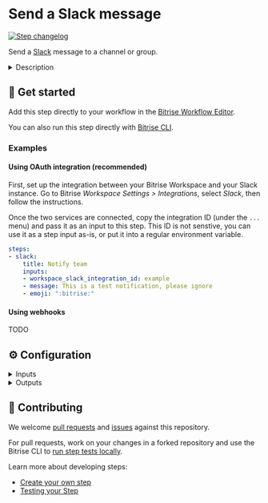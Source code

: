 # Send a Slack message

[![Step changelog](https://shields.io/github/v/release/bitrise-io/steps-slack-message?include_prereleases&label=changelog&color=blueviolet)](https://github.com/bitrise-io/steps-slack-message/releases)

Send a [Slack](https://slack.com/) message to a channel or group.

<details>
<summary>Description</summary>


Send a [Slack](https://slack.com/) message to a Slack user, a group, or a channel. Create and customize the messages however you see fit. Among other things, you can:

- Set a different text for failed and successful builds.
- Add an icon and/or emojis to your messages. 
- Set the bot user's name for the messages.
- Linkify channel names and usernames.
- Add and customize attachments. 

### Configuring the Step 

To use this Step, you need either a configured Slack Integration in your workspace, an incoming Slack webhook or a Slack bot user with an API token. For the former see your Workspace settings, for the latter two, you can set them up in Slack:

- [Incoming webhooks](https://api.slack.com/incoming-webhooks).
- [Bot user with an API token](https://api.slack.com/bot-users).

Once you're ready with those, come back to Bitrise and configure the Step itself:

1. Create a [Secret Env Var](https://devcenter.bitrise.io/builds/env-vars-secret-env-vars/) for either your Slack webhook URL or your Slack API token.
1. Add the Secret to either the **Slack Webhook URL** or the **Slack API token** input.
1. Toggle the **Run if previous Step failed** option on - you should see a white checkmark on green background next to it. This allows Slack messages to be sent for failed builds, too.
1. In the **Target Slack channel, group or username**, set where the Slack message should be sent. 
1. Customize your messages as you'd like. For the details, see the respective inputs.


In case of the Slack Integration usecase you can copy the ID in your Workspace settings, on the Integrations page. This ID is not senstive, you can use it as a step input as-is, or put it into a regular environment variable.

Note that this step always sends a message (either to `channel` or `channel_on_error`). If your use case is to send a message only on success or on failure, then you can [run the entire step conditionally](https://devcenter.bitrise.io/en/steps-and-workflows/introduction-to-steps/enabling-or-disabling-a-step-conditionally.html).

### Troubleshooting 

If the Step fails, check your Slack settings, the incoming webhook or the API token, and your Slack channel permissions. 

### Useful links 

- [Integrating with Slack](https://devcenter.bitrise.io/builds/configuring-notifications/#integrating-with-slack)
- [Slack attachments](https://api.slack.com/messaging/composing/layouts#attachments)

### Related Steps 

- [Send email with Mailgun](https://www.bitrise.io/integrations/steps/email-with-mailgun)
- [Post Jira Comment](https://www.bitrise.io/integrations/steps/post-jira-comment-with-build-details)
</details>

## 🧩 Get started

Add this step directly to your workflow in the [Bitrise Workflow Editor](https://devcenter.bitrise.io/steps-and-workflows/steps-and-workflows-index/).

You can also run this step directly with [Bitrise CLI](https://github.com/bitrise-io/bitrise).

### Examples

#### Using OAuth integration (recommended)

First, set up the integration between your Bitrise Workspace and your Slack instance. Go to Bitrise _Workspace Settings > Integrations_, select _Slack_, then follow the instructions.

Once the two services are connected, copy the integration ID (under the `...` menu) and pass it as an input to this step. This ID is not senstive, you can use it as a step input as-is, or put it into a regular environment variable.

```yaml
steps:
- slack:
    title: Notify team
    inputs:
    - workspace_slack_integration_id: example
    - message: This is a test notification, please ignore
    - emoji: ":bitrise:"
```

#### Using webhooks

TODO


## ⚙️ Configuration

<details>
<summary>Inputs</summary>

| Key | Description | Flags | Default |
| --- | --- | --- | --- |
| `is_debug_mode` | Step prints additional debug information if this option is enabled  |  | `no` |
| `webhook_url` | **One of workspace\_integration\_id, webhook\_url or api\_token input is required.** To register an **Incoming WebHook integration** visit: https://api.slack.com/incoming-webhooks  | sensitive |  |
| `webhook_url_on_error` | **One of workspace\_integration\_id, webhook\_url or api\_token input is required.** To register an **Incoming WebHook integration** visit: https://api.slack.com/incoming-webhooks  | sensitive |  |
| `workspace_slack_integration_id` | **One of workspace\_integration\_id, webhook\_url or api\_token input is required.** To register a **Workspace Slack Integration** see the Integration page in your Workspace settings  |  |  |
| `workspace_slack_integration_id_on_error` | **One of workspace\_integration\_id, webhook\_url or api\_token input is required.** To register a **Workspace Slack Integration** see the Integration page in your Workspace settings  |  |  |
| `api_token` | **One of workspace\_integration\_id, webhook\_url or api\_token input is required.**  To setup a **bot with an API token** visit: https://api.slack.com/bot-users  | sensitive |  |
| `channel` | Can be an encoded ID, or the channel's name.  Examples:  * channel ID: C024BE91L  * channel: #general  * username: @username  |  |  |
| `channel_on_error` | * channel example: #general * username example: @username  |  |  |
| `text` | Text of the message to send. Required unless you wish to send attachments only.  |  |  |
| `text_on_error` | This option will be used if the build failed. If you leave this option empty then the default one will be used.  |  |  |
| `emoji` | Optionally you can specify a Slack emoji as the sender icon. You can use the Ghost icon for example if you specify `:ghost:` here as an input. **If you specify an Icon URL then this Emoji input will be ignored!**  |  |  |
| `emoji_on_error` | **This option will be used if the build failed.** If you leave this option empty then the default one will be used.  |  |  |
| `icon_url` | Optionally, you can specify a custom icon image URL which will be presented as the sender icon. Slack recommends an image a square image, which can't be larger than 128px in either width or height, and it must be smaller than 64K in size. Slack custom emoji guideline: [https://slack.zendesk.com/hc/en-us/articles/202931348-Using-emoji-and-emoticons](https://slack.zendesk.com/hc/en-us/articles/202931348-Using-emoji-and-emoticons) If you specify this input, the **Emoji** input will be ignored!  |  | `https://github.com/bitrise-io.png` |
| `icon_url_on_error` | This option will be used if the build failed. If you leave this option empty then the default one will be used.  |  | `https://github.com/bitrise-io.png` |
| `link_names` | Linkify names in the message such as `@slackbot` or `#random`  |  | `yes` |
| `from_username` | The username of the bot user which will be presented as the sender of the message  |  | `Bitrise` |
| `from_username_on_error` | This option will be used if the build failed. If you leave this option empty then the default one will be used.  |  | `Bitrise` |
| `thread_ts` | Sends the message as a reply to the message with the given ts if set (in a thread). |  |  |
| `thread_ts_on_error` | Sends the message as a reply to the message with the given ts if set (in a thread) if the build failed. |  |  |
| `ts` | Timestamp of the message to be updated.  When **Message Timestamp** is provided an existing Slack message will be updated, identified by the provided timestamp.   Example: `"1405894322.002768"`. |  |  |
| `ts_on_error` | Timestamp of the message to be updated if the build failed.  When **Message Timestamp if the build failed** is provided an existing Slack message will be updated, identified by the provided timestamp.   Example: `"1405894322.002768"`. |  |  |
| `reply_broadcast` | Used in conjunction with thread_ts and indicates whether reply should be made visible to everyone in the channel or conversation |  | `no` |
| `reply_broadcast_on_error` | Used in conjunction with thread_ts and indicates whether reply should be made visible to everyone in the channel or conversation |  | `no` |
| `color` | Color is used to color the border along the left side of the attachment. Can either be one of good, warning, danger, or any hex color code (eg. #439FE0). You can find more info about the color and other text formatting in [Slack's documentation](https://api.slack.com/docs/message-attachments).  | required | `#3bc3a3` |
| `color_on_error` | This option will be used if the build failed. If you leave this option empty then the default one will be used.  |  | `#f0741f` |
| `pretext` | An optional text that appears above the attachment block. |  | `*Build Succeeded!*` |
| `pretext_on_error` | This option will be used if the build failed. If you leave this option empty then the default one will be used.  |  | `*Build Failed!*` |
| `author_name` | A small text used to display the author's name. |  | `$GIT_CLONE_COMMIT_AUTHOR_NAME` |
| `title` | Title is displayed as larger, bold text near the top of a attachment. |  | `$GIT_CLONE_COMMIT_MESSAGE_SUBJECT` |
| `title_on_error` | This option will be used if the build failed. If you leave this option empty then the default one will be used.  |  |  |
| `title_link` | A URL that will hyperlink the title. |  |  |
| `message` | Text is the main text of the attachment, and can contain standard message markup. The content will automatically collapse if it contains 700+ characters or 5+ linebreaks, and will display a "Show more..." link to expand the content.  |  | `$GIT_CLONE_COMMIT_MESSAGE_BODY` |
| `message_on_error` | This option will be used if the build failed. If you leave this option empty then the default one will be used.  |  | `$GIT_CLONE_COMMIT_MESSAGE_BODY` |
| `image_url` | A URL to an image file that will be displayed inside the attachment.  Supported formats: GIF, JPEG, PNG, and BMP. Large images will be resized to a maximum width of 400px or a maximum height of 500px.  |  |  |
| `image_url_on_error` | This option will be used if the build failed. If you leave this option empty then the default one will be used.  |  |  |
| `thumb_url` | A URL to an image file that will be displayed as a thumbnail on the right side of a attachment.  Supported formats: GIF, JPEG, PNG, and BMP. The thumbnail's longest dimension will be scaled down to 75px.  |  |  |
| `thumb_url_on_error` | This option will be used if the build failed. If you leave this option empty then the default one will be used.  |  |  |
| `footer` | The footer adds some brief text to help contextualize and identify an attachment.  Limited to 300 characters.  |  | `Bitrise` |
| `footer_on_error` | The footer adds some brief text to help contextualize and identify an attachment.  Limited to 300 characters.  |  | `Bitrise` |
| `footer_icon` | Renders a small icon beside the footer text It will be scaled down to 16px by 16px.  |  | `https://github.com/bitrise-io.png?size=16` |
| `footer_icon_on_error` | Renders a small icon beside the footer text It will be scaled down to 16px by 16px.  |  | `https://github.com/bitrise-io.png?size=16` |
| `timestamp` | Show the current time as part of the attachment's footer? |  | `yes` |
| `fields` | Fields separated by newlines and each field contains a `title` and a `value`. The `title` and the `value` fields are separated by a pipe `\|` character.  The *title* shown as a bold heading above the `value` text. The *value* is the text value of the field.  Supports multiline text with escaped newlines. Example: `Release notes\| - Line1 \n -Line2`.  Empty lines and lines without a separator are omitted.  |  | `App\|${BITRISE_APP_TITLE} Branch\|${BITRISE_GIT_BRANCH} Pipeline\|${BITRISEIO_PIPELINE_TITLE} Workflow\|${BITRISE_TRIGGERED_WORKFLOW_ID} ` |
| `buttons` | Buttons separated by newlines and each field contains a `text` and a `url`. The `text` and the `url` fields are separated by a pipe `\|` character. Empty lines and lines without a separator are omitted.  The *text* is the label for the button. The *url* is the fully qualified http or https url to deliver users to. An attachment may contain 1 to 5 buttons.  |  | `View App\|${BITRISE_APP_URL} View Pipeline Build\|${BITRISEIO_PIPELINE_BUILD_URL} View Workflow Build\|${BITRISE_BUILD_URL} Install Page\|${BITRISE_PUBLIC_INSTALL_PAGE_URL} ` |
| `pipeline_build_status` | This status will be used to help choosing between _on_error inputs and normal ones when sending the slack message.  |  | `$BITRISEIO_PIPELINE_BUILD_STATUS` |
| `build_status` | This status will be used to help choosing between _on_error inputs and normal ones.  |  | `$BITRISE_BUILD_STATUS` |
| `output_thread_ts` | Will export the created thread's timestamp to the environment with the supplied name (if not already in thread) |  |  |
</details>

<details>
<summary>Outputs</summary>
There are no outputs defined in this step
</details>

## 🙋 Contributing

We welcome [pull requests](https://github.com/bitrise-io/steps-slack-message/pulls) and [issues](https://github.com/bitrise-io/steps-slack-message/issues) against this repository.

For pull requests, work on your changes in a forked repository and use the Bitrise CLI to [run step tests locally](https://devcenter.bitrise.io/bitrise-cli/run-your-first-build/).

Learn more about developing steps:

- [Create your own step](https://devcenter.bitrise.io/contributors/create-your-own-step/)
- [Testing your Step](https://devcenter.bitrise.io/contributors/testing-and-versioning-your-steps/)
